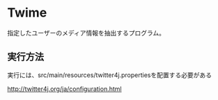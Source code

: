 # Twime

指定したユーザーのメディア情報を抽出するプログラム。

## 実行方法
実行には、src/main/resources/twitter4j.propertiesを配置する必要がある

http://twitter4j.org/ja/configuration.html